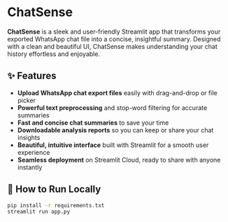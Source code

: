# ChatSense

**ChatSense** is a sleek and user-friendly Streamlit app that transforms your exported WhatsApp chat file into a concise, insightful summary. Designed with a clean and beautiful UI, ChatSense makes understanding your chat history effortless and enjoyable.

## ✨ Features

- **Upload WhatsApp chat export files** easily with drag-and-drop or file picker
- **Powerful text preprocessing** and stop-word filtering for accurate summaries
- **Fast and concise chat summaries** to save your time
- **Downloadable analysis reports** so you can keep or share your chat insights
- **Beautiful, intuitive interface** built with Streamlit for a smooth user experience
- **Seamless deployment** on Streamlit Cloud, ready to share with anyone instantly

## 🚀 How to Run Locally

```bash
pip install -r requirements.txt
streamlit run app.py
